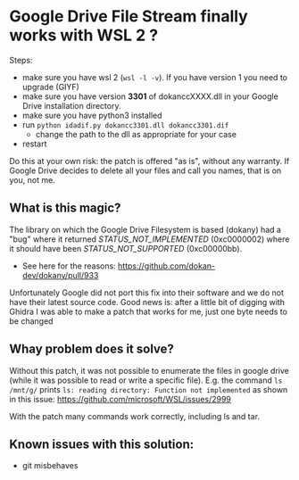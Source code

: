 # Google Drive File Stream finally works with WSL 2 ?

Steps:
* make sure you have wsl 2 (`wsl -l -v`). If you have version 1 you need to upgrade (GIYF)
* make sure you have version **3301** of dokanccXXXX.dll in your Google Drive installation directory.
* make sure you have python3 installed
* run `python idadif.py dokancc3301.dll dokancc3301.dif`
    * change the path to the dll as appropriate for your case
* restart

Do this at your own risk: the patch is offered "as is", without any warranty. If Google Drive decides to delete all your files and call you names, that is on you, not me.

## What is this magic?
The library on which the Google Drive Filesystem is based (dokany) had a "bug" where it returned *STATUS_NOT_IMPLEMENTED*  (0xc0000002) where it should have been *STATUS_NOT_SUPPORTED* (0xc00000bb).
* See here for the reasons: https://github.com/dokan-dev/dokany/pull/933

Unfortunately Google did not port this fix into their software and we do not have their latest source code. Good news is: after a little bit of digging with Ghidra I was able to make a patch that works for me, just one byte needs to be changed

## Whay problem does it solve?
Without this patch, it was not possible to enumerate the files in google drive (while it was possible to read or write a specific file). E.g. the command
`ls /mnt/g/`
prints
`ls: reading directory: Function not implemented`
as shown in this issue: https://github.com/microsoft/WSL/issues/2999

With the patch many commands work correctly, including ls and tar.

## Known issues with this solution:
* git misbehaves
